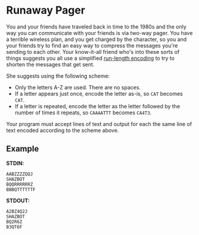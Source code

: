 # Runaway Pager

You and your friends have traveled back in time to the 1980s and the only way you can communicate with your friends is via two-way pager. You have a terrible wireless plan, and you get charged by the character, so you and your friends try to find an easy way to compress the messages you're sending to each other. Your know-it-all friend who's into these sorts of things suggests you all use a simplified [run-length encoding](https://en.wikipedia.org/wiki/Run-length_encoding) to try to shorten the messages that get sent.

She suggests using the following scheme:

- Only the letters A-Z are used. There are no spaces.
- If a letter appears just once, encode the letter as-is, so `CAT` becomes `CAT`.
- If a letter is repeated, encode the letter as the letter followed by the number of times it repeats, so `CAAAATTT` becomes `CA4T3`.

Your program must accept lines of text and output for each the same line of text encoded according to the scheme above.

## Example

**STDIN:**

```
AABZZZZQQJ
SHAZBOT
BQQRRRRRRZ
BBBQTTTTTTF
```

**STDOUT:**

```
A2BZ4Q2J
SHAZBOT
BQ2R6Z
B3QT6F
```